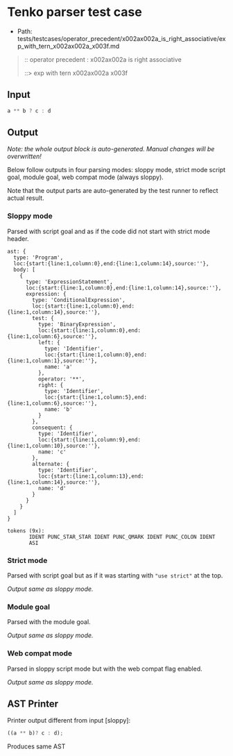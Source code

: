 # Tenko parser test case

- Path: tests/testcases/operator_precedent/x002ax002a_is_right_associative/exp_with_tern_x002ax002a_x003f.md

> :: operator precedent : x002ax002a is right associative
>
> ::> exp with tern x002ax002a x003f

## Input

`````js
a ** b ? c : d
`````

## Output

_Note: the whole output block is auto-generated. Manual changes will be overwritten!_

Below follow outputs in four parsing modes: sloppy mode, strict mode script goal, module goal, web compat mode (always sloppy).

Note that the output parts are auto-generated by the test runner to reflect actual result.

### Sloppy mode

Parsed with script goal and as if the code did not start with strict mode header.

`````
ast: {
  type: 'Program',
  loc:{start:{line:1,column:0},end:{line:1,column:14},source:''},
  body: [
    {
      type: 'ExpressionStatement',
      loc:{start:{line:1,column:0},end:{line:1,column:14},source:''},
      expression: {
        type: 'ConditionalExpression',
        loc:{start:{line:1,column:0},end:{line:1,column:14},source:''},
        test: {
          type: 'BinaryExpression',
          loc:{start:{line:1,column:0},end:{line:1,column:6},source:''},
          left: {
            type: 'Identifier',
            loc:{start:{line:1,column:0},end:{line:1,column:1},source:''},
            name: 'a'
          },
          operator: '**',
          right: {
            type: 'Identifier',
            loc:{start:{line:1,column:5},end:{line:1,column:6},source:''},
            name: 'b'
          }
        },
        consequent: {
          type: 'Identifier',
          loc:{start:{line:1,column:9},end:{line:1,column:10},source:''},
          name: 'c'
        },
        alternate: {
          type: 'Identifier',
          loc:{start:{line:1,column:13},end:{line:1,column:14},source:''},
          name: 'd'
        }
      }
    }
  ]
}

tokens (9x):
       IDENT PUNC_STAR_STAR IDENT PUNC_QMARK IDENT PUNC_COLON IDENT
       ASI
`````

### Strict mode

Parsed with script goal but as if it was starting with `"use strict"` at the top.

_Output same as sloppy mode._

### Module goal

Parsed with the module goal.

_Output same as sloppy mode._

### Web compat mode

Parsed in sloppy script mode but with the web compat flag enabled.

_Output same as sloppy mode._

## AST Printer

Printer output different from input [sloppy]:

````js
((a ** b)? c : d);
````

Produces same AST
